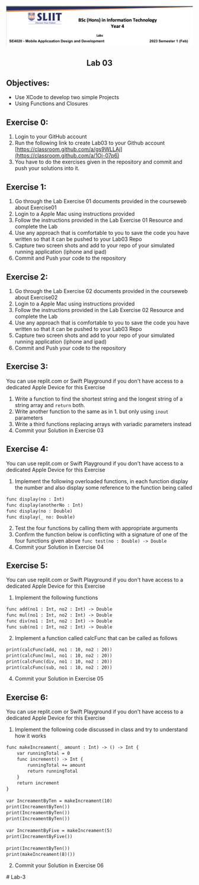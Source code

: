 ![lab](/resources/labslogo.png)
## <div align="center">Lab 03</div>

## Objectives:  
* Use XCode to develop two simple Projects
* Using Functions and Closures

## Exercise 0:

1. Login to your GitHub account
2. Run the following link to create Lab03 to your Github account [https://classroom.github.com/a/gs9WLLAj](https://classroom.github.com/a/1Oi-07p6)
3. You have to do the exercises given in the repository and commit and push your solutions into it.

## Exercise 1:

1. Go through the Lab Exercise 01 documents provided in the courseweb about Exercise01
2. Login to a Apple Mac using instructions provided
3. Follow the instructions provided in the Lab Exercise 01 Resource and complete the Lab
4. Use any approach that is comfortable to you to save the code you have written so that it can be pushed to your Lab03 Repo
5. Capture two screen shots and add to your repo of your simulated running application (iphone and ipad)
6. Commit and Push your code to the repository

## Exercise 2:

1. Go through the Lab Exercise 02 documents provided in the courseweb about Exercise02
2. Login to a Apple Mac using instructions provided
3. Follow the instructions provided in the Lab Exercise 02 Resource and complete the Lab
4. Use any approach that is comfortable to you to save the code you have written so that it can be pushed to your Lab03 Repo
5. Capture two screen shots and add to your repo of your simulated running application (iphone and ipad)
6. Commit and Push your code to the repository

## Exercise 3:

You can use replit.com or Swift Playground if you don't have access to a dedicated Apple Device for this Exercise

1. Write a function to find the shortest string and the longest string of a string array and ```return``` both.
2. Write another function to the same as in 1. but only using ```inout``` parameters
3. Write a third functions replacing arrays with variadic parameters instead
4. Commit your Solution in Exercise 03


## Exercise 4:

You can use replit.com or Swift Playground if you don't have access to a dedicated Apple Device for this Exercise

1. Implement the following overloaded functions, in each function display the number and also display some reference to the function being called
```
func display(no : Int)
func display(anotherNo : Int)
func display(no : Double)
func display(_ no: Double)
```
2. Test the four functions by calling them with appropriate arguments
3. Confirm the function below is conflicting with a signature of one of the four functions given above
```func test(no : Double) -> Double```
4. Commit your Solution in Exercise 04


## Exercise 5:

You can use replit.com or Swift Playground if you don't have access to a dedicated Apple Device for this Exercise

1.	Implement the following functions
```
func add(no1 : Int, no2 : Int) -> Double
func mul(no1 : Int, no2 : Int) -> Double
func div(no1 : Int, no2 : Int) -> Double
func sub(no1 : Int, no2 : Int) -> Double
```
2. Implement a function called calcFunc that can be called as follows
```
print(calcFunc(add, no1 : 10, no2 : 20))
print(calcFunc(mul, no1 : 10, no2 : 20))
print(calcFunc(div, no1 : 10, no2 : 20))
print(calcFunc(sub, no1 : 10, no2 : 20))
```
4. Commit your Solution in Exercise 05

## Exercise 6:

You can use replit.com or Swift Playground if you don't have access to a dedicated Apple Device for this Exercise

1.	Implement the following code discussed in class and try to understand how it works
```
func makeIncreament(_ amount : Int) -> () -> Int {
    var runningTotal = 0
    func increment() -> Int {
        runningTotal += amount
        return runningTotal
    }
    return increment
}

var IncreamentByTen = makeIncreament(10)
print(IncreamentByTen())
print(IncreamentByTen())
print(IncreamentByTen())

var IncreamentByFive = makeIncreament(5)
print(IncreamentByFive())

print(IncreamentByTen())
print(makeIncreament(8)())
```
2. Commit your Solution in Exercise 06


#   L a b - 3 
 
 